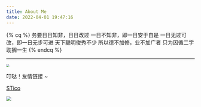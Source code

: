 ```yaml
---
title: About Me
date: 2022-04-01 19:47:16
---
```

{% cq %} 
务要日日知非，日日改过
一日不知非，即一日安于自是
一日无过可改，即一日无步可进
天下聪明俊秀不少
所以德不加修，业不加广者
只为因循二字
耽搁一生
{% endcq %}
___

<img src="https://cdn.jsdelivr.net/gh/JennyCruise/mycdn@master/images/bf.jpg" style="zoom: 50%;" />


叮哒！友情链接 \~ 

[STico]( https://zhaostico.gitee.io/ "STico's Study Blog" )

<img src="https://cdn.jsdelivr.net/gh/JennyCruise/mycdn@master/images/shy.jpg" style="zoom:80%;" />